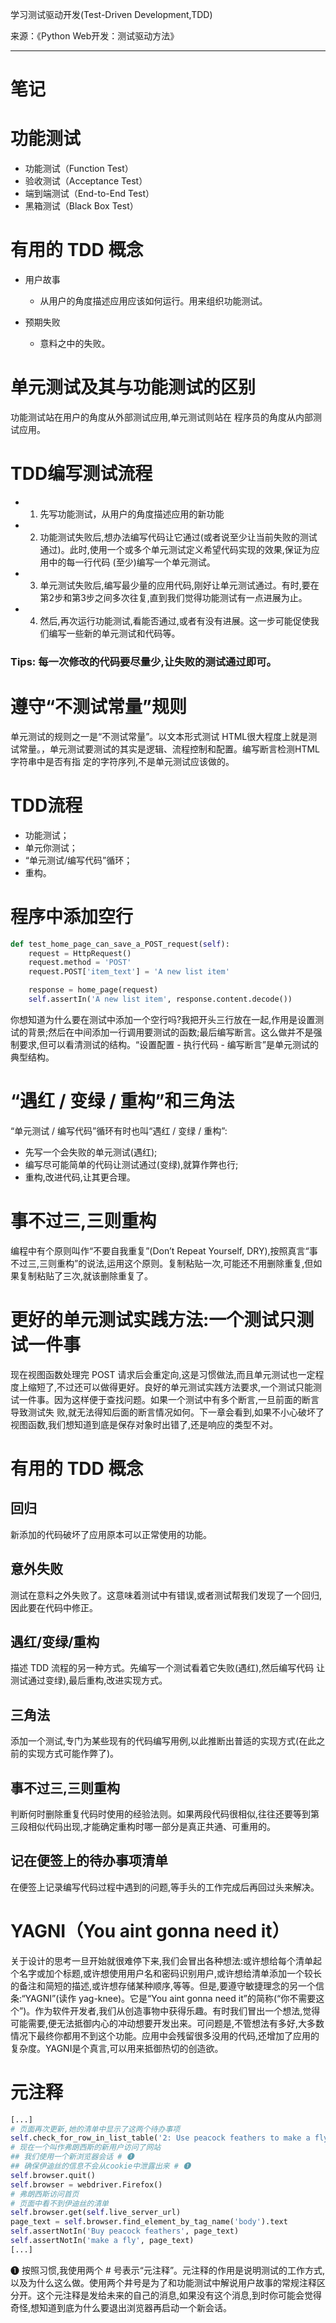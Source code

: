 学习测试驱动开发(Test-Driven Development,TDD)

来源：《Python Web开发：测试驱动方法》

---

# 笔记

# 功能测试

- 功能测试（Function Test）
- 验收测试（Acceptance Test）
- 端到端测试（End-to-End Test）
- 黑箱测试（Black Box Test）

# 有用的 TDD 概念
- 用户故事
  - 从用户的角度描述应用应该如何运行。用来组织功能测试。

- 预期失败
  - 意料之中的失败。

# 单元测试及其与功能测试的区别
功能测试站在用户的角度从外部测试应用,单元测试则站在 程序员的角度从内部测试应用。

# TDD编写测试流程

- 1. 先写功能测试，从用户的角度描述应用的新功能
- 2. 功能测试失败后,想办法编写代码让它通过(或者说至少让当前失败的测试通过)。此时,使用一个或多个单元测试定义希望代码实现的效果,保证为应用中的每一行代码 (至少)编写一个单元测试。
- 3. 单元测试失败后,编写最少量的应用代码,刚好让单元测试通过。有时,要在第2步和第3步之间多次往复,直到我们觉得功能测试有一点进展为止。
- 4. 然后,再次运行功能测试,看能否通过,或者有没有进展。这一步可能促使我们编写一些新的单元测试和代码等。

### Tips: 每一次修改的代码要尽量少,让失败的测试通过即可。

# 遵守“不测试常量”规则
单元测试的规则之一是“不测试常量”。以文本形式测试 HTML很大程度上就是测试常量。，单元测试要测试的其实是逻辑、流程控制和配置。编写断言检测HTML字符串中是否有指 定的字符序列,不是单元测试应该做的。

# TDD流程
- 功能测试；
- 单元你测试；
- “单元测试/编写代码”循环；
- 重构。

# 程序中添加空行
```python
def test_home_page_can_save_a_POST_request(self):
    request = HttpRequest()
    request.method = 'POST'
    request.POST['item_text'] = 'A new list item'

    response = home_page(request)
    self.assertIn('A new list item', response.content.decode())
```
你想知道为什么要在测试中添加一个空行吗?我把开头三行放在一起,作用是设置测试的背景;然后在中间添加一行调用要测试的函数;最后编写断言。这么做并不是强制要求,但可以看清测试的结构。“设置配置 - 执行代码 - 编写断言”是单元测试的典型结构。

# “遇红 / 变绿 / 重构”和三角法
“单元测试 / 编写代码”循环有时也叫“遇红 / 变绿 / 重构”:
- 先写一个会失败的单元测试(遇红);
- 编写尽可能简单的代码让测试通过(变绿),就算作弊也行;
- 重构,改进代码,让其更合理。

# 事不过三,三则重构
编程中有个原则叫作“不要自我重复”(Don’t Repeat Yourself, DRY),按照真言“事不过三,三则重构”的说法,运用这个原则。复制粘贴一次,可能还不用删除重复,但如果复制粘贴了三次,就该删除重复了。

# 更好的单元测试实践方法:一个测试只测试一件事
现在视图函数处理完 POST 请求后会重定向,这是习惯做法,而且单元测试也一定程度上缩短了,不过还可以做得更好。良好的单元测试实践方法要求,一个测试只能测试一件事。因为这样便于查找问题。如果一个测试中有多个断言,一旦前面的断言导致测试失 败,就无法得知后面的断言情况如何。下一章会看到,如果不小心破坏了视图函数,我们想知道到底是保存对象时出错了,还是响应的类型不对。

# 有用的 TDD 概念

## 回归
新添加的代码破坏了应用原本可以正常使用的功能。

## 意外失败
测试在意料之外失败了。这意味着测试中有错误,或者测试帮我们发现了一个回归,因此要在代码中修正。

## 遇红/变绿/重构
描述 TDD 流程的另一种方式。先编写一个测试看着它失败(遇红),然后编写代码 让测试通过变绿),最后重构,改进实现方式。

## 三角法
添加一个测试,专门为某些现有的代码编写用例,以此推断出普适的实现方式(在此之前的实现方式可能作弊了)。

## 事不过三,三则重构
判断何时删除重复代码时使用的经验法则。如果两段代码很相似,往往还要等到第三段相似代码出现,才能确定重构时哪一部分是真正共通、可重用的。

## 记在便签上的待办事项清单
在便签上记录编写代码过程中遇到的问题,等手头的工作完成后再回过头来解决。

# YAGNI（You aint gonna need it）
关于设计的思考一旦开始就很难停下来,我们会冒出各种想法:或许想给每个清单起个名字或加个标题,或许想使用用户名和密码识别用户,或许想给清单添加一个较长的备注和简短的描述,或许想存储某种顺序,等等。但是,要遵守敏捷理念的另一个信条:“YAGNI”(读作 yag-knee)。它是“You aint gonna need it”的简称(“你不需要这个”)。作为软件开发者,我们从创造事物中获得乐趣。有时我们冒出一个想法,觉得可能需要,便无法抵御内心的冲动想要开发出来。可问题是,不管想法有多好,大多数情况下最终你都用不到这个功能。应用中会残留很多没用的代码,还增加了应用的复杂度。YAGNI是个真言,可以用来抵御热切的创造欲。

# 元注释
``` python
[...]
# 页面再次更新,她的清单中显示了这两个待办事项 
self.check_for_row_in_list_table('2: Use peacock feathers to make a fly') self.check_for_row_in_list_table('1: Buy peacock feathers')
# 现在一个叫作弗朗西斯的新用户访问了网站
## 我们使用一个新浏览器会话 # ➊ 
## 确保伊迪丝的信息不会从cookie中泄露出来 # ➊ 
self.browser.quit()
self.browser = webdriver.Firefox()
# 弗朗西斯访问首页
# 页面中看不到伊迪丝的清单 
self.browser.get(self.live_server_url)
page_text = self.browser.find_element_by_tag_name('body').text 
self.assertNotIn('Buy peacock feathers', page_text) 
self.assertNotIn('make a fly', page_text)
[...]
```
➊ 按照习惯,我使用两个 # 号表示“元注释”。元注释的作用是说明测试的工作方式,以及为什么这么做。使用两个井号是为了和功能测试中解说用户故事的常规注释区分开。这个元注释是发给未来的自己的消息,如果没有这个消息,到时你可能会觉得奇怪,想知道到底为什么要退出浏览器再启动一个新会话。
